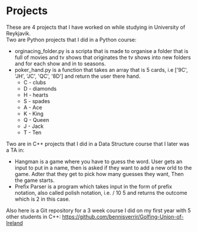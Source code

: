 # Projects
These are 4 projects that I have worked on while studying in University of Reykjavik.   
Two are Python projects that I did in a Python course:   
* orginacing_folder.py is a scripta that is made to organise a folder that is full of movies and tv shows that originates the tv shows into new folders and for each show and in to seasons.
* poker_hand.py is a function that takes an array that is 5 cards, i.e ['9C', 'JH', 'JC', 'QC', '8D'] and return the user there hand.
  - C - clubs
  - D - diamonds
  - H - hearts
  - S - spades  
  - A - Ace
  - K - King
  - Q - Queen
  - J - Jack
  - T - Ten
  
Two are in C++ projects that I did in a Data Structure course that I later was a TA in:
* Hangman is a game where you have to guess the word. User gets an input to put in a name, then is asked if they want to add a new orld to the game. Adter that they get to pick how many guesses they want, Then the game starts.
* Prefix Parser is a program which takes input in the form of prefix notation, also called polish notation, i.e. / 10 5 and returns the outcome which is 2 in this case.  


Also here is a Git repository for a 3 week course I did on my first year with 5 other students in C++: https://github.com/bennisverrir/Golfing-Union-of-Ireland
